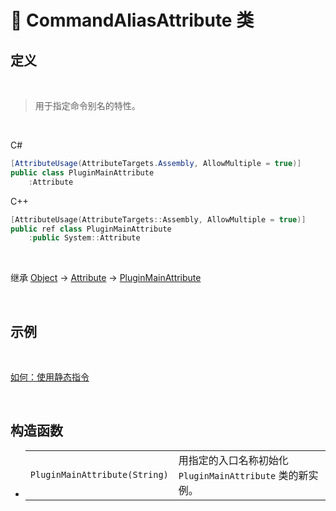 # 🔖 CommandAliasAttribute 类

## 定义

<br>

> 用于指定命令别名的特性。

<br>

C#
```cs
[AttributeUsage(AttributeTargets.Assembly, AllowMultiple = true)]
public class PluginMainAttribute
    :Attribute
```
C++
```cpp
[AttributeUsage(AttributeTargets::Assembly, AllowMultiple = true)]
public ref class PluginMainAttribute
    :public System::Attribute
```
<br>

继承 [Object](https://docs.microsoft.com/zh-cn/dotnet/api/system.object?view=net-6.0) → [Attribute](https://docs.microsoft.com/zh-cn/dotnet/api/system.attribute?view=net-6.0) → [PluginMainAttribute](PluginMainAttribute.md)
   
<br>

## 示例

<br>

[如何：使用静态指令](../../../../HowTo/Static_DynamicCommand.md)

<br>

## 构造函数
- 
    |||
    |-|-|
    |`PluginMainAttribute(String)`|用指定的入口名称初始化 `PluginMainAttribute` 类的新实例。|

<br>


